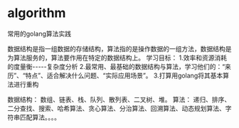 # algorithm
常用的golang算法实践


数据结构是指一组数据的存储结构，算法指的是操作数据的一组方法，数据结构是为算法服务的，算法要作用在特定的数据结构上。
学习目标：
1.效率和资源消耗的度量衡-----复杂度分析
2.最常用、最基础的数据结构与算法，学习他们的：“来历”、“特点”、适合解决什么问题、“实际应用场景”。
3.打算用golang将其基本算法进行重构

数据结构：
数组、链表、栈、队列、散列表、二叉树、堆。
算法：
递归、排序、二分查找、搜索、哈希算法、贪心算法、分治算法、回溯算法、动态规划算法、字符串匹配算法。。。。

